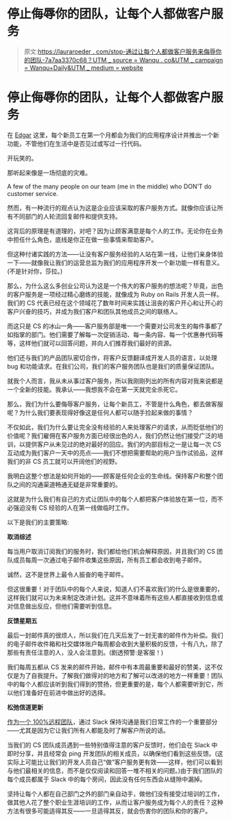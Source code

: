 # 停止侮辱你的团队，让每个人都做客户服务

> 原文:[https://lauraroeder . com/stop-通过让每个人都做客户服务来侮辱你的团队-7a7aa3370c68？UTM _ source = Wanqu . co&UTM _ campaign = Wanqu+Daily&UTM _ medium = website](https://lauraroeder.com/stop-insulting-your-team-by-making-everyone-do-customer-service-7a7aa3370c68?utm_source=wanqu.co&utm_campaign=Wanqu+Daily&utm_medium=website)

# 停止侮辱你的团队，让每个人都做客户服务

在 [Edgar](http://meetedgar.com) 这里，每个新员工在第一个月都会为我们的应用程序设计并推出一个新功能，不管他们在生活中是否见过或写过一行代码。

开玩笑的。

那听起来像是一场彻底的灾难。



A few of the many people on our team (me in the middle) who DON’T do customer service.



然而，有一种流行的观点认为这是企业应该采取的客户服务方式。就像你应该让所有不同部门的人轮流回复邮件和提供支持。

这背后的原理是有道理的，对吧？因为让顾客满意是每个人的工作。无论你在业务中担任什么角色，底线是你正在做一些事情来帮助客户。

但这种付诸实践的方法——让没有客户服务经验的人站在第一线，让他们亲身体验一下——就像我让我们的运营总监为我们的应用程序开发一个新功能一样有意义。(不是针对你，莎拉。)

那么，为什么这么多创业公司认为这是一个伟大的客户服务的想法呢？毕竟，出色的客户服务是一项经过精心磨练的技能，就像成为 Ruby on Rails 开发人员一样。我们的 CS 代表已经在这个领域花了数年时间来实践让沮丧的客户开心和让开心的客户兴奋的技巧，并成为我们客户和团队其他成员之间的联络人。

而这只是 CS 的冰山一角——客户服务部是唯一一个需要对公司发生的每件事都了如指掌的部门。他们需要了解每一次促销活动、每一条内容、每一个优惠券代码等等，这样他们就可以回答问题，并向人们推荐我们最好的资源。

他们还与我们的产品团队密切合作，将客户反馈翻译成开发人员的语言，以处理 bug 和功能请求。在我们公司，我们的客户服务团队也是我们的质量保证团队。

就我个人而言，我从未从事过客户服务，所以我刚刚列出的所有内容对我来说都是一个全新的技能。我承认——我想我不会在第一天就完全杀死它。

那么，我们为什么要侮辱客户服务，让每个新员工，不管是什么角色，都去做客服呢？为什么我们要表现得好像这是任何人都可以随手捡起来做的事情？

不仅如此，我们为什么要让完全没有经验的人来处理客户的请求，从而贬低他们的价值呢？我们雇佣在客户服务方面已经很出色的人，我们仍然让他们接受广泛的培训，以提供客户从未见过的绝对最好的回应。我们的内部目标之一是让每一次 CS 互动成为我们客户一天中的亮点——我们不想把需要帮助的用户当作试验品，这样我们的非 CS 员工就可以开阔他们的视野。

我明白这整个想法是如何开始的——顾客是任何企业的生命线。保持客户和整个团队之间的沟通渠道畅通无疑是非常重要的。

这就是为什么我们有自己的方式让团队中的每个人都把客户体验放在第一位，而不必强迫没有 CS 经验的人在第一线做临时工作。

以下是我们的主要策略:

**取消综述**

每当用户取消订阅我们的服务时，我们都给他们机会解释原因，并且我们的 CS 团队成员每周一次通过电子邮件收集这些原因，所有员工都会收到电子邮件。

诚然，这不是世界上最令人振奋的电子邮件。

但这很重要！对于团队中的每个人来说，知道人们不喜欢我们的什么是很重要的，这样我们就可以为未来制定改进计划。这并不意味着所有这些人都直接收到信息或对信息做出反应，但他们需要听到信息。

**反馈星期五**

最后一封邮件真的很烦人，所以我们在几天后发了一封无害的邮件作为补偿。我们的电子邮件收件箱和社交媒体账户每周都会收到大量积极的反馈，十有八九，除了那些有责任注意的人，没人会注意到。(剧透预警:是客服！)

我们每周五都从 CS 发来的邮件开始，邮件中有本周最重要和最好的赞美，这不仅仅是为了自我提升。了解我们做得对的地方和了解可以改进的地方一样重要！团队中的每个人都应该听到我们得到的赞扬，但更重要的是，每个人都需要听到它，所以他们准备好在前进中做出好的选择。

**松弛信道更新**

[作为一个 100%远程团队](http://blog.meetedgar.com/how-we-tackled-the-biggest-problems-in-our-remote-team/)，通过 Slack 保持沟通是我们日常工作的一个重要部分——尤其是因为它让我们所有人都能及时了解客户所说的话。

当我们的 CS 团队成员遇到一些特别值得注意的客户反馈时，他们会在 Slack 中即时分享，并且经常会 ping 开发团队的相关成员，以确保他们看到这些反馈。(这实际上可能比让我们的开发人员自己“做”客户服务更有效——这样，他们可以看到与他们最相关的信息，而不是仅仅阅读和回答一堆不相关的问题。)由于我们团队的每个成员都属于 Slack 中的每个房间，因此没有任何东西会从缝隙中漏掉。

坚持让每个人都在自己部门之外的部门亲自动手，做他们没有接受过培训的工作，做其他人花了整个职业生涯培训的工作，从而让客户服务成为每个人的责任？这种方法有很多可能适得其反——一旦适得其反，就会伤害你的团队和你的客户。